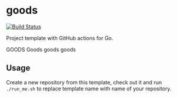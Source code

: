 # goods

[![Build Status](https://github.com/acme-corp-tech/goods/workflows/test-unit/badge.svg)](https://github.com/acme-corp-tech/goods/actions?query=branch%3Amaster+workflow%3Atest-unit)

<!--- TODO Update README.md -->

Project template with GitHub actions for Go.

GOODS
Goods
goods
goods

## Usage

Create a new repository from this template, check out it and run `./run_me.sh` to replace template name with name of
your repository.
